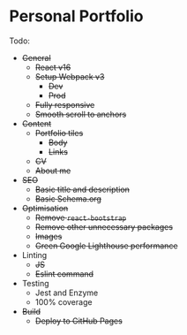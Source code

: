 # Personal Portfolio

Todo:
- ~~General~~
    - ~~React v16~~
    - ~~Setup Webpack v3~~
        - ~~Dev~~
        - ~~Prod~~
    - ~~Fully responsive~~
    - ~~Smooth scroll to anchors~~
- ~~Content~~
    - ~~Portfolio tiles~~
        - ~~Body~~
        - ~~Links~~
    - ~~CV~~
    - ~~About me~~
- ~~SEO~~
    - ~~Basic title and description~~
    - ~~Basic Schema.org~~
- ~~Optimisation~~
    - ~~Remove `react-bootstrap`~~
    - ~~Remove other unnecessary packages~~
    - ~~Images~~
    - ~~Green Google Lighthouse performance~~
- Linting
    - ~~JS~~
    - ~~Eslint command~~
- Testing
    - Jest and Enzyme
    - 100% coverage
- ~~Build~~
    - ~~Deploy to GitHub Pages~~
